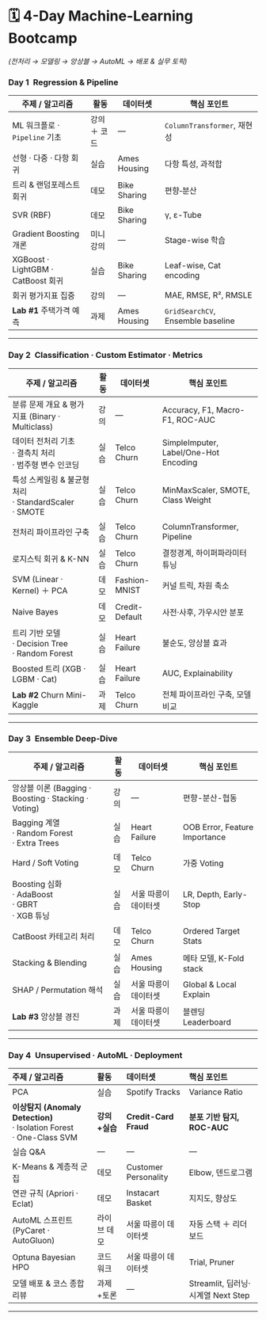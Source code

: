 
# 🗓️ 4-Day Machine-Learning Bootcamp

*(전처리 → 모델링 → 앙상블 → AutoML → 배포 & 실무 토픽)*

### Day 1 Regression & Pipeline

| 주제 / 알고리즘                        | 활동      | 데이터셋         | 핵심 포인트                            |
| -------------------------------- | ------- | ------------ | --------------------------------- |
| ML 워크플로 · `Pipeline` 기초          | 강의 ＋ 코드 | —            | `ColumnTransformer`, 재현성          |
| 선형 · 다중 · 다항 회귀                  | 실습      | Ames Housing | 다항 특성, 과적합                        |
| 트리 & 랜덤포레스트 회귀                   | 데모      | Bike Sharing | 편향‐분산                             |
| SVR (RBF)                        | 데모      | Bike Sharing | γ, ε-Tube                         |
| Gradient Boosting 개론             | 미니 강의   | —            | Stage-wise 학습                     |
| XGBoost · LightGBM · CatBoost 회귀 | 실습      | Bike Sharing | Leaf-wise, Cat encoding           |
| 회귀 평가지표 집중                       | 강의      | —            | MAE, RMSE, R², RMSLE              |
| **Lab #1** 주택가격 예측               | 과제    | Ames Housing | `GridSearchCV`, Ensemble baseline |

---

### Day 2 Classification · Custom Estimator · Metrics

| 주제 / 알고리즘                          | 활동     | 데이터셋           | 핵심 포인트                          |
| ---------------------------------- | ------ | -------------- | ------------------------------- |
| 분류 문제 개요 & 평가지표 (Binary · Multiclass) | 강의     | —              | Accuracy, F1, Macro-F1, ROC-AUC |
| 데이터 전처리 기초<br>· 결측치 처리<br>· 범주형 변수 인코딩 | 실습     | Telco Churn    | SimpleImputer, Label/One-Hot Encoding |
| 특성 스케일링 & 불균형 처리<br>· StandardScaler<br>· SMOTE | 실습     | Telco Churn    | MinMaxScaler, SMOTE, Class Weight |
| 전처리 파이프라인 구축                    | 실습     | Telco Churn    | ColumnTransformer, Pipeline    |
| 로지스틱 회귀 & K-NN                    | 실습     | Telco Churn    | 결정경계, 하이퍼파라미터 튜닝          |
| SVM (Linear · Kernel) ＋ PCA        | 데모     | Fashion-MNIST  | 커널 트릭, 차원 축소               |
| Naive Bayes                        | 데모     | Credit-Default | 사전·사후, 가우시안 분포             |
| 트리 기반 모델<br>· Decision Tree<br>· Random Forest | 실습     | Heart Failure  | 불순도, 앙상블 효과                |
| Boosted 트리 (XGB · LGBM · Cat)     | 실습     | Heart Failure  | AUC, Explainability             |
| **Lab #2** Churn Mini-Kaggle       | 과제 | Telco Churn    | 전체 파이프라인 구축, 모델 비교        |

---

### Day 3 Ensemble Deep-Dive

| 주제 / 알고리즘                                       | 활동   | 데이터셋          | 핵심 포인트                        |
| ----------------------------------------------- | ---- | ------------- | ----------------------------- |
| 앙상블 이론 (Bagging · Boosting · Stacking · Voting) | 강의   | —             | 편향-분산-협동                      |
| Bagging 계열<br>· Random Forest<br>· Extra Trees  | 실습   | Heart Failure | OOB Error, Feature Importance |
| Hard / Soft Voting                              | 데모   | Telco Churn   | 가중 Voting                     |
| Boosting 심화<br>· AdaBoost<br>· GBRT<br>· XGB 튜닝 | 실습   | 서울 따릉이 데이터셋 | LR, Depth, Early-Stop         |
| CatBoost 카테고리 처리                                | 데모   | Telco Churn   | Ordered Target Stats          |
| Stacking & Blending                             | 실습   | Ames Housing  | 메타 모델, K-Fold stack           |
| SHAP / Permutation 해석                           | 실습   | 서울 따릉이 데이터셋  | Global & Local Explain        |
| **Lab #3** 앙상블 경진                               | 과제 | 서울 따릉이 데이터셋  | 블렌딩 Leaderboard               |

---

### Day 4 Unsupervised · AutoML · Deployment

| 주제 / 알고리즘                               | 활동      | 데이터셋                            | 핵심 포인트                         |
| :------------------------------------------ | :-------- | :---------------------------------- | :---------------------------------- |
| PCA                                         | 실습      | Spotify Tracks                      | Variance Ratio                      |
| **이상탐지 (Anomaly Detection)**<br>· Isolation Forest<br>· One-Class SVM | **강의+실습** | **Credit-Card Fraud**               | **분포 기반 탐지, ROC-AUC**         |
| 실습 Q&A                                    | —         | —                                   | —                                   |
| K-Means & 계층적 군집                         | 데모      | Customer Personality                | Elbow, 덴드로그램                   |
| 연관 규칙 (Apriori · Eclat)                 | 데모      | Instacart Basket                    | 지지도, 향상도                      |
| AutoML 스프린트 (PyCaret · AutoGluon)       | 라이브 데모 | 서울 따릉이 데이터셋                        | 자동 스택 ＋ 리더보드               |
| Optuna Bayesian HPO                         | 코드워크  | 서울 따릉이 데이터셋                        | Trial, Pruner                       |
| 모델 배포 & 코스 종합 리뷰                    | 과제+토론 | —                                   | Streamlit, 딥러닝·시계열 Next Step |

---